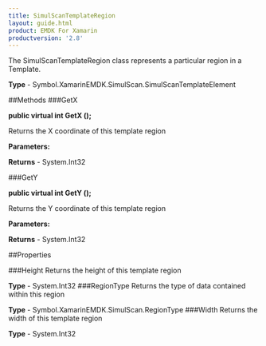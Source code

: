 ```yaml
---
title: SimulScanTemplateRegion
layout: guide.html
product: EMDK For Xamarin 
productversion: '2.8' 
---
```

The SimulScanTemplateRegion class represents a particular region in a Template.

**Type** - Symbol.XamarinEMDK.SimulScan.SimulScanTemplateElement

##Methods
###GetX

**public virtual int GetX ();**

Returns the X coordinate of this template region

**Parameters:**

**Returns** - System.Int32

###GetY

**public virtual int GetY ();**

Returns the Y coordinate of this template region

**Parameters:**

**Returns** - System.Int32

##Properties

###Height
Returns the height of this template region

**Type** - System.Int32
###RegionType
Returns the type of data contained within this region

**Type** - Symbol.XamarinEMDK.SimulScan.RegionType
###Width
Returns the width of this template region

**Type** - System.Int32
